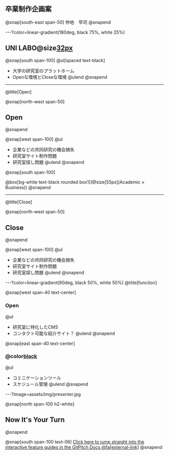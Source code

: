 ## 卒業制作企画案
@snap[south-east span-50]
仲地　早司
@snapend

---?color=linear-gradient(180deg, black 75%, white 25%)
## UNI LABO@size[32px](（仮）)
@snap[south span-100]
@ul[spaced text-black]
- 大学の研究室のプラットホーム
- Openな環境とCloseな環境
@ulend
@snapend
<!-- ![](assets/img/presentation.png) -->

---
@title[Open]

@snap[north-west span-50]
## Open
@snapend

@snap[west span-100]
@ul[](false)
- 企業などの共同研究の機会損失
- 研究室サイト制作問題
- 研究室探し問題
@ulend
@snapend

@snap[south span-100]
<!-- @box[bg-white text-black rounded box1](Academic × Business) -->
@box[bg-white text-black rounded box1](@size[55px](Academic × Business))
@snapend

---
@title[Close]

@snap[north-west span-50]
## Close
@snapend

@snap[west span-100]
@ul
- 企業などの共同研究の機会損失
- 研究室サイト制作問題
- 研究室探し問題
@ulend
@snapend

---?color=linear-gradient(90deg, black 50%, white 50%)
@title[funciton]

@snap[west span-40 text-center]
### Open
@ul
- 研究室に特化したCMS
- コンタクト可能な紹介サイト？
@ulend
@snapend

@snap[east span-40 text-center]
### @color[black](Close)
@ul
- コミニケーションツール
- スケジュール管理
@ulend
@snapend

---?image=assets/img/presenter.jpg

@snap[north span-100 h2-white]
## Now It's Your Turn
@snapend

@snap[south span-100 text-06]
[Click here to jump straight into the interactive feature guides in the GitPitch Docs @fa[external-link]](https://gitpitch.com/docs/getting-started/tutorial/)
@snapend
